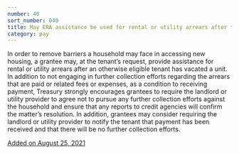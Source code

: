 ```yaml
---
number: 40
sort_number: 040
title: May ERA assistance be used for rental or utility arrears after the tenant no longer resides in the unit?
category: pay
---
```


In order to remove barriers a household may face in accessing new housing, a grantee may, at the tenant’s request, provide assistance for rental or utility arrears after an otherwise eligible tenant has vacated a unit. In addition to not engaging in further collection efforts regarding the arrears that are paid or related fees or expenses, as a condition to receiving payment, Treasury strongly encourages grantees to require the landlord or utility provider to agree not to pursue any further collection efforts against the household and ensure that any reports to credit agencies will confirm the matter’s resolution. In addition, grantees may consider requiring the landlord or utility provider to notify the tenant that payment has been received and that there will be no further collection efforts.

<a href="{{ site.baseurl }}/implementation-guidance/changes/" class="era-guidance__datestamp">Added on August 25, 2021</a>